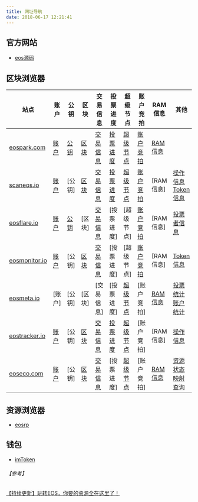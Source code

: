 ```yaml
---
title: 网址导航
date: 2018-06-17 12:21:41
---
```


## 官方网站
- [eos源码](https://github.com/EOSIO/eos)

## 区块浏览器
|站点|账户|公钥|区块|交易信息|投票进度|超级节点|账户竞拍|RAM信息|其他|
| -- | -- | -- | -- | -- | -- | -- | -- | -- | -- |
| [eospark.com](https://eospark.com/) | [账户](https://eospark.com/MainNet/account/starteosiobp) | [公钥](https://eospark.com/MainNet/address/EOS7boot47hMPjKuLGrkvTPi818kkHqMvPWK7483Yfm7PwuJUMca7) | [区块](https://eospark.com/MainNet/block/208329) | [交易信息](https://eospark.com/MainNet/tx/a7a07d54953d46d4266082b42fbd6df1979027272a0dfc113bb3903bbeeb02f5) | [投票进度](https://eospark.com/MainNet) | [超级节点](https://eospark.com/MainNet) | [账户竞拍](https://eospark.com/MainNet/bidaccount) | [RAM信息](https://eospark.com/MainNet) | |
| [scaneos.io](https://scaneos.io/) | [账户](https://scaneos.io/account/starteosiobp) | [公钥] | [区块](https://scaneos.io/block/3755698/)| [交易信息](https://scaneos.io/transaction/f8d514d7eb4b3b89702ca220ddfc978f9973337f373027219fdc546a3b8f9792/) | [投票进度](https://scaneos.io/) | [超级节点](https://scaneos.io/producers/) | [账户竞拍](https://scaneos.io/bidings/) | [RAM信息] | [操作信息](https://scaneos.io/actions) [Token信息](https://scaneos.io/tokens/) |
| [eosflare.io](https://eosflare.io/) | [账户](https://eosflare.io/account/starteosiobp) |[公钥](https://eosflare.io/key/EOS7boot47hMPjKuLGrkvTPi818kkHqMvPWK7483Yfm7PwuJUMca7)|[区块]|[交易信息](https://eosflare.io/tx/56f54f1b14ebcebb89184711ab7f0790a796219ad6851de64e44d372428d6de7)|[投票进度]|[超级节点]|[账户竞拍](https://eosflare.io/bidname)|[RAM信息]|[投票者信息](https://eosflare.io/voters)|
|[eosmonitor.io](https://eosmonitor.io/)|[账户](https://eosmonitor.io/account/starteosiobp)|[公钥]|[区块](https://eosmonitor.io/blocks)|[交易信息](https://eosmonitor.io/txn/a207c3321d1904f644fb12a3a5b27f920dc048f4f6c95c01e418b5278b01c640)|[投票进度]|[超级节点]|[账户竞拍](https://eosmonitor.io/bidnames)|[RAM信息]|[Token信息](https://eosmonitor.io/coins)|
|[eosmeta.io](https://eosmeta.io/)|[账户]|[公钥]|[区块]|[交易信息]|[投票进度]|[超级节点](https://eosmeta.io/)|[账户竞拍]|[RAM信息](https://eosmeta.io/statisticsram)|[投票统计](https://eosmeta.io/statistics) [账户统计](https://eosmeta.io/statisticsaccount)
|[eostracker.io](https://eostracker.io/)|[账户](https://eostracker.io/accounts/starteosiobp)|[公钥]|[区块](https://eostracker.io/blocks/3792263)|[交易信息](https://eostracker.io/transactions/24eefb6d40843b698bb7867311d4d7ebff4d20482cb0a1ea312dd2b2b8851724)|[投票进度](https://eostracker.io/producers)|[超级节点](https://eostracker.io/producers)|[账户竞拍]|[RAM信息]|[操作信息](https://eostracker.io/actions)|
|[eoseco.com](https://explorer.eoseco.com/)|[账户](https://explorer.eoseco.com/accounts/starteosiobp)|[公钥]|[区块](https://explorer.eoseco.com/blocks)|[交易信息](https://explorer.eoseco.com/transactions)|[投票进度]|[超级节点](https://explorer.eoseco.com/voting)|[账户竞拍]|[RAM信息](https://explorer.eoseco.com/)|[资源状态](https://explorer.eoseco.com/) [映射查询](https://explorer.eoseco.com/snapshots)|

## 资源浏览器
- [eosrp](https://www.eosrp.io/)

## 钱包
- [imToken](https://token.im/)

###### 【参考】
[【持续更新】玩转EOS，你要的资源全在这里了！](https://m.bihu.com/article/761325)